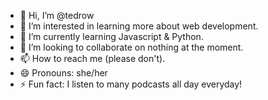 - 👋 Hi, I’m @tedrow
- 👀 I’m interested in learning more about web development.
- 🌱 I’m currently learning Javascript & Python.
- 💞️ I’m looking to collaborate on nothing at the moment.
- 📫 How to reach me (please don't).
- 😄 Pronouns: she/her
- ⚡ Fun fact: I listen to many podcasts all day everyday!

<!---
tedrow/tedrow is a ✨ special ✨ repository because its `README.md` (this file) appears on your GitHub profile.
You can click the Preview link to take a look at your changes.
--->
